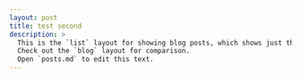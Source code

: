 ```yaml
---
layout: post
title: test second
description: >
  This is the `list` layout for showing blog posts, which shows just the title and groups them by year of publication.
  Check out the `blog` layout for comparison.
  Open `posts.md` to edit this text.
---
```

